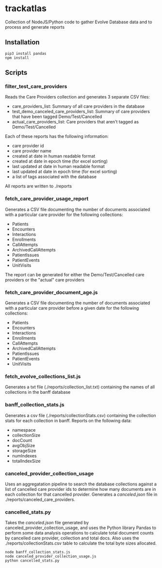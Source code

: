 # trackatlas
Collection of NodeJS/Python code to gather Evolve Database data and to process and generate reports
## Installation
~~~~
pip3 install pandas
npm install
~~~~

## Scripts
### filter_test_care_providers
Reads the Care Providers collection and generates 3 separate CSV files:
- care_providers_list: Summary of all care providers in the database
- test_demo_canceled_care_providers_list: Summary of care providers that have been tagged Demo/Test/Cancelled 
- actual_care_providers_list: Care providers that aren't tagged as Demo/Test/Cancelled

Each of these reports has the following information:
- care provider id
- care provider name
- created at date in human readable format
- created at date in epoch time (for excel sorting)
- last updated at date in human readable format
- last updated at date in epoch time (for excel sorting)
- a list of tags associated with the database

All reports are written to ./reports
### fetch_care_provider_usage_report
Generates a CSV file documenting the number of documents associated with a particular care provider for the following collections:
- Patients
- Encounters
- Interactions
- Enrollments
- CallAttempts
- ArchivedCallAttempts
- PatientIssues
- PatientEvents
- UnitVisits

The report can be generated for either the Demo/Test/Cancelled care providers or the "actual" care providers

### fetch_care_provider_document_age.js
Generates a CSV file documenting the number of documents associated with a particular care provider before a given date
for the following collections:
- Patients
- Encounters
- Interactions
- Enrollments
- CallAttempts
- ArchivedCallAttempts
- PatientIssues
- PatientEvents
- UnitVisits

### fetch_evolve_collections_list.js
Generates a txt file (./reports/collection_list.txt) containing the names of all collections in the banff database

### banff_collection_stats.js
Generates a csv file (./reports/collectionStats.csv) containing the collection stats for each collection in banff. Reports on the 
following data:
- namespace
- collectionSize
- docCount
- avgObjSize
- storageSize
- numIndexes
- totalIndexSize

### canceled_provider_collection_usage
Uses an aggregatation pipeline to search the database collections against a list of cancelled care provider ids to determine
how many documents are in each collection for that cancelled provider. Generates a _canceled.json_ file in 
./reports/canceled_care_providers.

### cancelled_stats.py
Takes the _canceled.json_ file generated by canceled_provider_collection_usage, and uses the Python library Pandas to perform 
some data analysis operations to calculate total document counts by cancelled care provider, collection and total docs. Also
uses the ./reports/collectionStats.csv table to calculate the total byte sizes allocated.

~~~~
node banff_collection_stats.js 
node canceled_provider_collection_usage.js 
python cancelled_stats.py 
~~~~